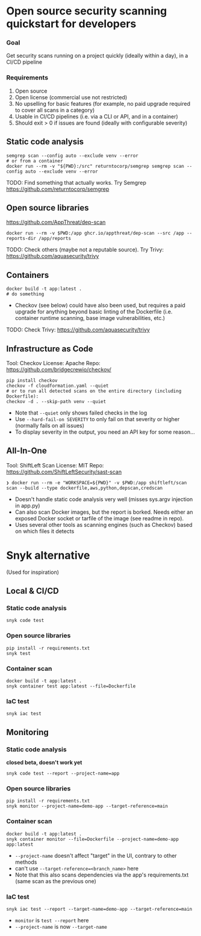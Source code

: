 # Open source security scanning quickstart for developers
### Goal
Get security scans running on a project quickly (ideally within a day), in a CI/CD pipeline

### Requirements
1. Open source
2. Open license (commercial use not restricted)
3. No upselling for basic features (for example, no paid upgrade required to cover all scans in a category)
4. Usable in CI/CD pipelines (i.e. via a CLI or API, and in a container)
5. Should exit > 0 if issues are found (ideally with configurable severity)

## Static code analysis
```
semgrep scan --config auto --exclude venv --error
# or from a container
docker run --rm -v "${PWD}:/src" returntocorp/semgrep semgrep scan --config auto --exclude venv --error
```

TODO: Find something that actually works. Try Semgrep https://github.com/returntocorp/semgrep

## Open source libraries
https://github.com/AppThreat/dep-scan
```
docker run --rm -v $PWD:/app ghcr.io/appthreat/dep-scan --src /app --reports-dir /app/reports
```

TODO: Check others (maybe not a reputable source). Try Trivy: https://github.com/aquasecurity/trivy

## Containers
```
docker build -t app:latest .
# do something
```
- Checkov (see below) could have also been used, but requires a paid upgrade for anything beyond basic linting of the Dockerfile (i.e. container runtime scanning, base image vulnerabilities, etc.)

TODO: Check Trivy: https://github.com/aquasecurity/trivy

## Infrastructure as Code
Tool: Checkov
License: Apache
Repo: https://github.com/bridgecrewio/checkov/
```
pip install checkov
checkov -f cloudformation.yaml --quiet
# or to run all detected scans on the entire directory (including Dockerfile):
checkov -d . --skip-path venv --quiet
```
- Note that `--quiet` only shows failed checks in the log
- Use `--hard-fail-on SEVERITY` to only fail on that severity or higher (normally fails on all issues)
- To display severity in the output, you need an API key for some reason...

## All-In-One
Tool: ShiftLeft Scan
License: MIT
Repo: https://github.com/ShiftLeftSecurity/sast-scan
```
❯ docker run --rm -e "WORKSPACE=${PWD}" -v $PWD:/app shiftleft/scan scan --build --type dockerfile,aws,python,depscan,credscan
```
- Doesn't handle static code analysis very well (misses sys.argv injection in app.py)
- Can also scan Docker images, but the report is borked. Needs either an exposed Docker socket or tarfile of the image (see readme in repo).
- Uses several other tools as scanning engines (such as Checkov) based on which files it detects

# Snyk alternative
(Used for inspiration)
## Local & CI/CD
### Static code analysis
```
snyk code test
```

### Open source libraries
```
pip install -r requirements.txt
snyk test
```

### Container scan
```
docker build -t app:latest .
snyk container test app:latest --file=Dockerfile
```

### IaC test
```
snyk iac test
```

## Monitoring
### Static code analysis 
**closed beta, doesn't work yet**
```
snyk code test --report --project-name=app
```

### Open source libraries
```
pip install -r requirements.txt
snyk monitor --project-name=demo-app --target-reference=main
```

### Container scan
```
docker build -t app:latest .
snyk container monitor --file=Dockerfile --project-name=demo-app app:latest
```
- `--project-name` doesn't affect "target" in the UI, contrary to other methods
- can't use `--target-reference=<branch_name>` here
- Note that this also scans dependencies via the app's requirements.txt (same scan as the previous one)

### IaC test
```
snyk iac test --report --target-name=demo-app --target-reference=main
```
- `monitor` is `test --report` here
- `--project-name` is now `--target-name`
